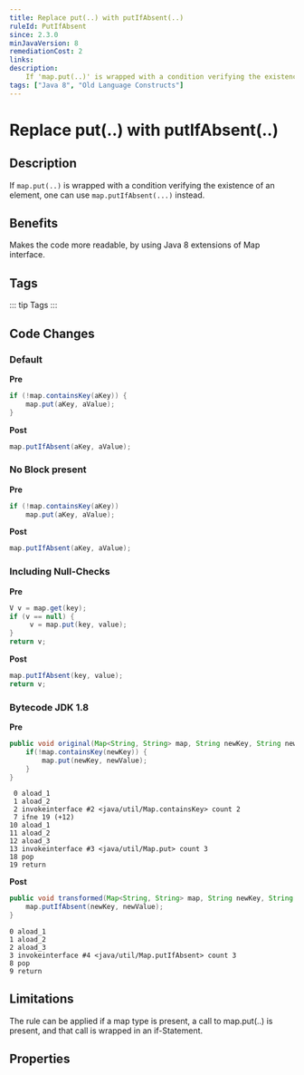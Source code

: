 ```yaml
---
title: Replace put(..) with putIfAbsent(..)
ruleId: PutIfAbsent
since: 2.3.0
minJavaVersion: 8
remediationCost: 2
links:
description:
    If 'map.put(..)' is wrapped with a condition verifying the existence of an element one can use 'map.putIfAbsent(...)' instead.
tags: ["Java 8", "Old Language Constructs"]
---
```


# Replace put(..) with putIfAbsent(..)

## Description

If `map.put(..)` is wrapped with a condition verifying the existence of an element, one can use `map.putIfAbsent(...)` instead.

## Benefits

Makes the code more readable, by using Java 8 extensions of Map interface.


## Tags

::: tip Tags
<TagLinks />
:::

## Code Changes

### Default

__Pre__

```java
if (!map.containsKey(aKey)) {
    map.put(aKey, aValue);
}
```

__Post__
```java
map.putIfAbsent(aKey, aValue);
```

### No Block present

__Pre__

```java
if (!map.containsKey(aKey))
    map.put(aKey, aValue);
```

__Post__
```java
map.putIfAbsent(aKey, aValue);
```

### Including Null-Checks

__Pre__

```java
V v = map.get(key);
if (v == null) {
     v = map.put(key, value);
}
return v;
```

__Post__
```java
map.putIfAbsent(key, value);
return v;
```

### Bytecode JDK 1.8 

__Pre__
```java
public void original(Map<String, String> map, String newKey, String newValue) {
    if(!map.containsKey(newKey)) {
        map.put(newKey, newValue);
    }
}
```

```
 0 aload_1
 1 aload_2
 2 invokeinterface #2 <java/util/Map.containsKey> count 2
 7 ifne 19 (+12)
10 aload_1
11 aload_2
12 aload_3
13 invokeinterface #3 <java/util/Map.put> count 3
18 pop
19 return

```

__Post__
```java
public void transformed(Map<String, String> map, String newKey, String newValue) {
    map.putIfAbsent(newKey, newValue);
}
```

```
0 aload_1
1 aload_2
2 aload_3
3 invokeinterface #4 <java/util/Map.putIfAbsent> count 3
8 pop
9 return
```

## Limitations

The rule can be applied if a map type is present, a call to map.put(..) is present, and that call is wrapped in an if-Statement.

<VersionNotice />


## Properties

<RuleProperties />
